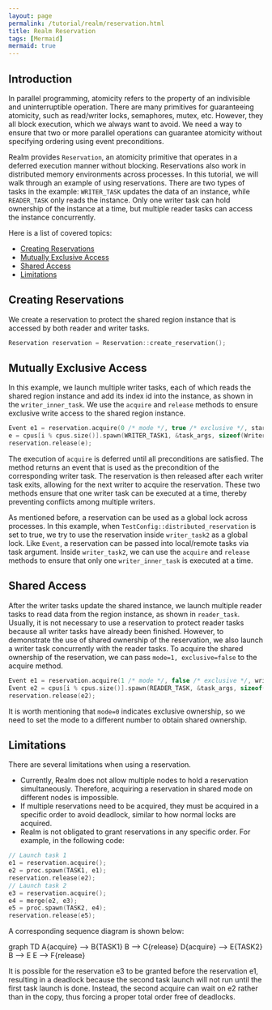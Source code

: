 ```yaml
---
layout: page
permalink: /tutorial/realm/reservation.html
title: Realm Reservation
tags: [Mermaid]
mermaid: true
---
```


## Introduction

In parallel programming, atomicity refers to the property of an indivisible and uninterruptible operation.
There are many primitives for guaranteeing atomicity, such as read/writer locks, 
semaphores, mutex, etc. However, they all block execution, which we always want to avoid.
We need a way to ensure that two or more parallel operations can 
guarantee atomicity without specifying ordering using event preconditions.

Realm provides `Reservation`, an atomicity primitive that operates in 
a deferred execution manner without blocking.
Reservations also work in distributed memory environments across processes.
In this tutorial, we will walk through an example of
using reservations. There are two types of tasks in the example:
`WRITER_TASK` updates the data of an instance, while
`READER_TASK` only reads the instance. Only one writer task can
hold ownership of the instance at a time, but multiple 
reader tasks can access the instance concurrently.

Here is a list of covered topics:

* [Creating Reservations](#creating-reservations)
* [Mutually Exclusive Access](#mutually-exclusive-access)
* [Shared Access](#shared-access)
* [Limitations](#limitations)

## Creating Reservations

We create a reservation to protect the shared region instance that is accessed
by both reader and writer tasks.

```c++
Reservation reservation = Reservation::create_reservation();
```

## Mutually Exclusive Access

In this example, we launch multiple writer tasks, each of which reads
the shared region instance and add its index id into the instance, as shown in the `writer_inner_task`.
We use the `acquire` and `release` methods to ensure exclusive write access to the shared region instance.
```c++
Event e1 = reservation.acquire(0 /* mode */, true /* exclusive */, start_event /* wait on */);
e = cpus[i % cpus.size()].spawn(WRITER_TASK1, &task_args, sizeof(WriterTaskArgs), e1);
reservation.release(e);
```
The execution of `acquire` is deferred until all preconditions are satisfied. 
The method returns an event that is used as the precondition
of the corresponding writer task. The reservation is then released after each writer task exits, allowing for the next writer to acquire the reservation.
These two methods ensure that one writer task can be executed at a time, 
thereby preventing conflicts among multiple writers.

As mentioned before, a reservation can be used as a global lock across processes.
In this example, when `TestConfig::distributed_reservation` is set to true, 
we try to use the reservation inside `writer_task2` as a global lock. 
Like `Event`, a reservation can be passed into local/remote tasks 
via task argument. Inside `writer_task2`, we can use the `acquire` 
and `release` methods to ensure that only one `writer_inner_task` is executed at a time.  

## Shared Access

After the writer tasks update the shared instance,
we launch multiple reader tasks to read data from the region instance, as shown in `reader_task`. 
Usually, it is not necessary to use a reservation to protect reader tasks
because all writer tasks have already been finished. However, to demonstrate the use of shared ownership 
of the reservation, we also launch a writer task concurrently with the reader tasks.
To acquire the shared ownership of the reservation, we can pass 
`mode=1, exclusive=false` to the acquire method.

```c++
Event e1 = reservation.acquire(1 /* mode */, false /* exclusive */, writer_event /* wait on */);
Event e2 = cpus[i % cpus.size()].spawn(READER_TASK, &task_args, sizeof(ReaderTaskArgs), e1);
reservation.release(e2);
``` 

It is worth mentioning that `mode=0` indicates exclusive ownership, 
so we need to set the mode to a different number to obtain shared ownership.

## Limitations

There are several limitations when using a reservation.

- Currently, Realm does not allow multiple nodes to hold a reservation 
  simultaneously. Therefore, acquiring a reservation in shared mode on different nodes is impossible.
- If multiple reservations need to be acquired, they must be acquired in 
  a specific order to avoid deadlock, similar to how normal locks are acquired.
- Realm is not obligated to grant reservations in any specific order. 
  For example, in the following code:

```c++
// Launch task 1
e1 = reservation.acquire();
e2 = proc.spawn(TASK1, e1);
reservation.release(e2);
// Launch task 2
e3 = reservation.acquire();
e4 = merge(e2, e3);
e5 = proc.spawn(TASK2, e4);
reservation.release(e5);
```

A corresponding sequence diagram is shown below:

<div class="mermaid">
    graph TD
    A{acquire} --> B{TASK1}
    B --> C{release}
    D{acquire} --> E{TASK2}
    B --> E
    E --> F{release}
</div>

It is possible for the reservation e3 to be granted before the reservation e1, 
resulting in a deadlock because the second task launch 
will not run until the first task launch is done. Instead, the second acquire can wait on e2 rather than in the copy, thus forcing a proper total order free of deadlocks.

